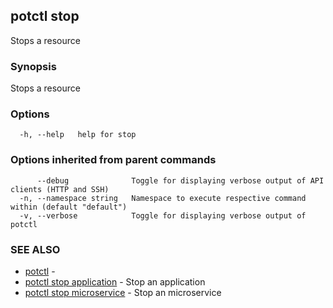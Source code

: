 ## potctl stop

Stops a resource

### Synopsis

Stops a resource

### Options

```
  -h, --help   help for stop
```

### Options inherited from parent commands

```
      --debug              Toggle for displaying verbose output of API clients (HTTP and SSH)
  -n, --namespace string   Namespace to execute respective command within (default "default")
  -v, --verbose            Toggle for displaying verbose output of potctl
```

### SEE ALSO

* [potctl](potctl.md)	 - 
* [potctl stop application](potctl_stop_application.md)	 - Stop an application
* [potctl stop microservice](potctl_stop_microservice.md)	 - Stop an microservice


